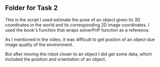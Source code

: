 ## Folder for Task 2


This is the script I used estimate the pose of an object given its 3D coordinates in the world and its corresponding 2D image coordinates. I used the book's function that wraps solverPnP function as a reference. 

As I mentioned in the video, it was difficult to get postion of an object due image quality of the environment. 

But after moving the robot closer to an object I did get some data, which included the position and orientation of an object. 
